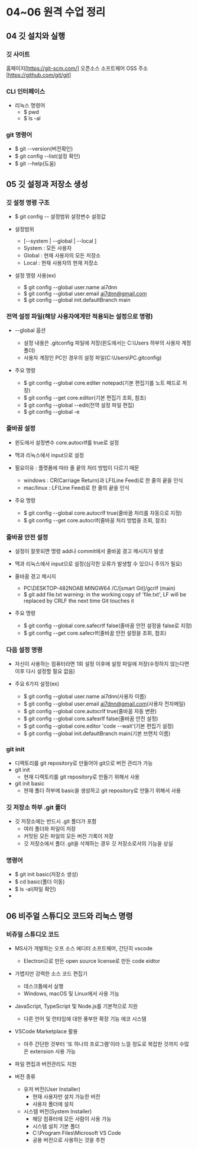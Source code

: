 # 04~06 원격 수업 정리

## 04 깃 설치와 실행

### 깃 사이트

홈페이지[https://git-scm.com/]
오픈소스 소프트웨어 OSS 주소[https://github.com/git/git]

### CLI 인터페이스
- 리눅스 명령어
  - $ pwd
  - $ ls -al

### git 명령어
- $ git --version(버전확인)
- $ git config --list(설정 확인)
- $ git --help(도움)

## 05 깃 설정과 저장소 생성

### 깃 설정 명령 구조
- $ git config -- 설정범위 설정변수 설정값

- 설정범위
  - [--system | --global | --local ]
  - System : 모든 사용자
  - Global : 현재 사용자의 모든 저장소
  - Local : 현재 사용자의 현재 저장소
- 설정 명령 사용(ex)
  - $ git config --global user.name ai7dnn
  - $ git config --global user.email ai7dnn@gmail.com
  - $ git config --global init.defaultBranch main

### 전역 설정 파일(해당 사용자에게만 적용되는 설정으로 명령)
- --global 옵션
  - 설정 내용은 .gitconfig 파일에 저장(윈도에서는 C:\Users 하부의 사용자 계정 폴더)
  - 사용자 계정인 PC인 경우의 설정 파일(C:\Users\PC\.gitconfig)

- 주요 명령
  - $ git config --global core.editer notepad(기본 편집기를 노트 패드로 저장)
  - $ git config --get core.editor(기본 편집기 조회, 참조)
  - $ git config --global --edit(전역 설정 파일 편집)
  - $ git config --global -e
 
### 줄바꿈 설정

- 윈도에서 설정변수 core.autocrlf를 true로 설정
- 맥과 리눅스에서 input으로 설정

- 필요이유 : 플랫폼에 따라 줄 끝의 처리 방법이 다르기 때문
  - windows : CR(Carriage Return)과 LF(Line Feed)로 한 줄의 끝을 인식
  - mac/linux : LF(Line Feed)로 한 줄의 끝을 인식

- 주요 명령
  - $ git config --global core.autocrlf true(줄바꿈 처리를 자동으로 지정)
  - $ git config --get core.autocrlf(줄바꿈 처리 방법을 조회, 참조)

### 줄바꿈 안전 설정
- 설정이 잘못되면 명령 add나 commit에서 줄바꿈 경고 메시지가 발생
- 맥과 리눅스에서 input으로 설정(심각한 오류가 발생할 수 있으니 주의가 필요)
- 줄바꿈 경고 메시지
  - PC\DESKTOP-482NOAB MINGW64 /C/[smart Git]/gcrlf (main)
  - $ git add file.txt
    warning: in the working copy of 'file.txt', LF will be
    replaced by CRLF the next time Git touches it

- 주요 명령
  - $ git config --global core.safecrlf false(줄바꿈 안전 설정을 false로 지정)
  - $ git config --get core.safecrlf(줄바꿈 안전 설정을 조회, 참조)

### 다음 설정 명령
- 자신이 사용하는 컴퓨터라면 1회 설정 이후에 설정 파일에 저장(수정하지 않는다면 이후 다시 설정할 필요 없음)

- 주요 6가지 설정(ex)
  - $ git config --global user.name ai7dnn(사용자 이름)
  - $ git config --global user.email ai7dnn@gmail.com(사용자 전자메일)
  - $ git config --global core.autocrlf true(줄바꿈 자동 변환)
  - $ git config --global core.safesrlf false(줄바꿈 안전 설정)
  - $ git config --global core.editor 'code --wait'(기본 편집기 설정)
  - $ git config --global init.defaultBranch main(기본 브랜치 이름)
 
### git init

- 디렉토리를 git repository로 만들어야 git으로 버전 관리가 가능
- git init
  - 현재 디렉토리를 git repository로 만들기 위해서 사용
- git init basic
  - 현재 폴더 하부에 basic을 생성하고 git repository로 만들기 위해서 사용

### 깃 저장소 하부 .git 폴더
- 깃 저장소에는 반드시 .git 폴더가 포함
  - 여러 폴더와 파일이 저장
  - 커밋된 모든 파일의 모든 버전 기록이 저장
  - 깃 저장소에서 폴더 .git을 삭제하는 경우 깃 저장소로서의 기능을 상실

### 명령어

- $ git init basic(저장소 생성)
- $ cd basic(폴더 이동)
- $ ls -al(파일 확인)
- 
## 06 비주얼 스튜디오 코드와 리눅스 명령

### 비쥬얼 스튜디오 코드
- MS사가 개발하는 오프 소스 에디터 소프트웨어, 간단히 vscode
  - Electron으로 만든 open source license로 만든 code eidtor
- 가볍지만 강력한 소스 코드 편집기
  - 데스크톱에서 실행
  - Windows, macOS 및 Linux에서 사용 가능
- JavaScript, TypeScript 및 Node.js를 기본적으로 지원
  - 다른 언어 및 런타임에 대한 풍부한 확장 기능 에코 시스템
- VSCode Marketplace 활용
  - 아주 간단한 것부터 '또 하나의 프로그램'이라 느낄 정도로 복잡한 것까지 수많은 extension 사용 가능
- 파일 편집과 버전관리도 지원

- 버전 종류
  - 유저 버전(User Installer)
    - 현재 사용자만 설치 가능한 버전
    - 사용자 폴더에 설치
  - 시스템 버전(System Installer)
    - 해당 컴퓨터에 모든 사람이 사용 가능
    - 시스템 설치 기본 폴더
    - C:\Program Files\Microsoft VS Code
    - 공용 버전으로 사용하는 것을 추천
